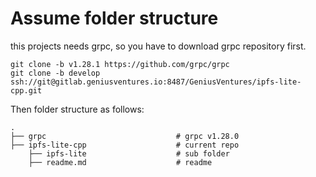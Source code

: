 # Assume folder structure
this projects needs grpc, so you have to download grpc repository first.

    git clone -b v1.28.1 https://github.com/grpc/grpc
    git clone -b develop ssh://git@gitlab.geniusventures.io:8487/GeniusVentures/ipfs-lite-cpp.git

Then folder structure as follows:

    .
    ├── grpc                             # grpc v1.28.0
    ├── ipfs-lite-cpp                    # current repo
        ├── ipfs-lite                    # sub folder
        ├── readme.md                    # readme
